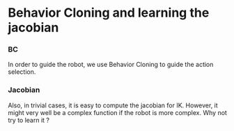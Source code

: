 # Behavior Cloning and learning the jacobian

### BC
In order to guide the robot, we use Behavior Cloning to guide the action selection. 

### Jacobian 

Also, in trivial cases, it is easy to compute the jacobian for IK. However, 
it might very well be a complex function if the robot is more complex. Why not try to learn it ? 
